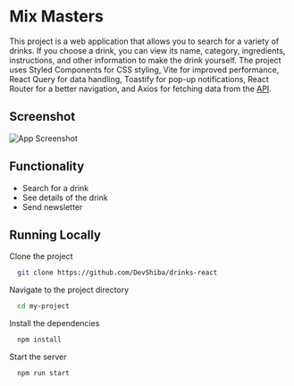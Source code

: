 
# Mix Masters

This project is a web application that allows you to search for a variety of drinks. If you choose a drink, you can view its name, category, ingredients, instructions, and other information to make the drink yourself. The project uses Styled Components for CSS styling, Vite for improved performance, React Query for data handling, Toastify for pop-up notifications, React Router for a better navigation, and Axios for fetching data from the [API](https://www.thecocktaildb.com).

## Screenshot

![App Screenshot](https://i.imgur.com/xBrXMTW.png)


## Functionality

- Search for a drink
- See details of the drink 
- Send newsletter



## Running Locally

Clone the project

```bash
  git clone https://github.com/DevShiba/drinks-react
```

Navigate to the project directory

```bash
  cd my-project
```

Install the dependencies

```bash
  npm install
```

Start the server

```bash
  npm run start
```

